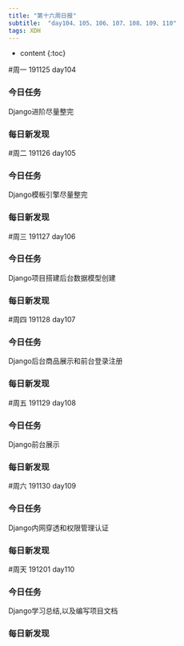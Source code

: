 ```yaml
---  
title: "第十六周日报"   
subtitle:  "day104、105、106、107、108、109、110"   
tags: XDH    
---  
```





* content
{:toc}




#周一 191125 day104 
### 今日任务
Django进阶尽量整完

### 每日新发现

#周二 191126 day105
### 今日任务
Django模板引擎尽量整完

### 每日新发现

#周三 191127 day106
### 今日任务
Django项目搭建后台数据模型创建


### 每日新发现

#周四 191128 day107
### 今日任务
Django后台商品展示和前台登录注册

### 每日新发现

#周五 191129 day108
### 今日任务
Django前台展示

### 每日新发现

#周六 191130 day109
### 今日任务
Django内网穿透和权限管理认证


### 每日新发现

#周天 191201 day110
### 今日任务
Django学习总结,以及编写项目文档





### 每日新发现


